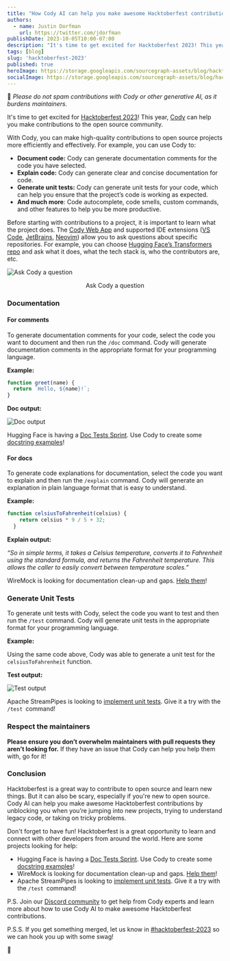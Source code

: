 ```yaml
---
title: "How Cody AI can help you make awesome Hacktoberfest contributions"
authors:
  - name: Justin Dorfman
    url: https://twitter.com/jdorfman
publishDate: 2023-10-05T10:00-07:00
description: "It's time to get excited for Hacktoberfest 2023! This year, Cody can help you make contributions to the open source community."
tags: [blog]
slug: 'hacktoberfest-2023'
published: true
heroImage: https://storage.googleapis.com/sourcegraph-assets/blog/hacktoberfest-2023-blog-og.jpg
socialImage: https://storage.googleapis.com/sourcegraph-assets/blog/hacktoberfest-2023-blog-og.jpg
---
```


🙏 _Please do not spam contributions with Cody or other generative AI, as it burdens maintainers._

It's time to get excited for [Hacktoberfest 2023](https://hacktoberfest.com/)! This year, [Cody](https://cody.dev) can help you make contributions to the open source community. 

With Cody, you can make high-quality contributions to open source projects more efficiently and effectively. For example, you can use Cody to:

* **Document code:** Cody can generate documentation comments for the code you have selected. 
* **Explain code:** Cody can generate clear and concise documentation for code. 
* **Generate unit tests:** Cody can generate unit tests for your code, which can help you ensure that the project’s code is working as expected.
* **And much more**: Code autocomplete, code smells, custom commands, and other features to help you be more productive.

Before starting with contributions to a project, it is important to learn what the project does. The [Cody Web App](https://sourcegraph.com/cody) and supported IDE extensions ([VS Code](https://marketplace.visualstudio.com/items?itemName=sourcegraph.cody-ai), [JetBrains](https://plugins.jetbrains.com/plugin/9682-sourcegraph-cody--code-search), [Neovim](https://github.com/sourcegraph/sg.nvim)) allow you to ask questions about specific repositories. For example, you can choose [Hugging Face’s Transformers repo](https://sourcegraph.com/github.com/huggingface/transformers) and ask what it does, what the tech stack is, who the contributors are, etc.

![Ask Cody a question](https://storage.googleapis.com/sourcegraph-assets/blog/hacktoberfest-2023-blog-image3.png)
<center>Ask Cody a question</center>


### Documentation

#### For comments

To generate documentation comments for your code, select the code you want to document and then run the `/doc` command. Cody will generate documentation comments in the appropriate format for your programming language.

**Example:**

```javascript
function greet(name) {
  return `Hello, ${name}!`;
}
```

**Doc output:**

![Doc output](https://storage.googleapis.com/sourcegraph-assets/blog/hacktoberfest-2023-blog-image2.png)


Hugging Face is having a [Doc Tests Sprint](https://github.com/huggingface/transformers/issues/16292). Use Cody to create some [docstring examples](https://github.com/huggingface/transformers/issues/16292)!


#### For docs

To generate code explanations for documentation, select the code you want to explain and then run the `/explain` command. Cody will generate an explanation in plain language format that is easy to understand.

**Example:**

```javascript
function celsiusToFahrenheit(celsius) {
    return celsius * 9 / 5 + 32;
  }
```

**Explain output:**

_“So in simple terms, it takes a Celsius temperature, converts it to Fahrenheit using the standard formula, and returns the Fahrenheit temperature. This allows the caller to easily convert between temperature scales.”_

WireMock is looking for documentation clean-up and gaps. [Help them](https://github.com/wiremock/community/issues/47)!


### Generate Unit Tests

To generate unit tests with Cody, select the code you want to test and then run the `/test` command. Cody will generate unit tests in the appropriate format for your programming language.  

**Example:**

Using the same code above, Cody was able to generate a unit test for the `celsiusToFahrenheit` function.

**Test output:**

![Test output](https://storage.googleapis.com/sourcegraph-assets/blog/hacktoberfest-2023-blog-image1.png "image_tooltip")

Apache StreamPipes is looking to [implement unit tests](https://github.com/apache/streampipes/issues/1893). Give it a try with the `/test `command!


### Respect the maintainers

**Please ensure you don’t overwhelm maintainers with pull requests they aren’t looking for.** If they have an issue that Cody can help you help them with, go for it! 


### Conclusion

Hacktoberfest is a great way to contribute to open source and learn new things. But it can also be scary, especially if you're new to open source. Cody AI can help you make awesome Hacktoberfest contributions by unblocking you when you’re jumping into new projects, trying to understand legacy code, or taking on tricky problems.

Don't forget to have fun! Hacktoberfest is a great opportunity to learn and connect with other developers from around the world. Here are some projects looking for help:

* Hugging Face is having a [Doc Tests Sprint](https://github.com/huggingface/transformers/issues/16292). Use Cody to create some [docstring examples](https://github.com/huggingface/transformers/issues/16292)!
* WireMock is looking for documentation clean-up and gaps. [Help them](https://github.com/wiremock/community/issues/47)!
* Apache StreamPipes is looking to [implement unit tests](https://github.com/apache/streampipes/issues/1893). Give it a try with the `/test `command!

P.S. Join our [Discord community](https://discord.com/servers/sourcegraph-969688426372825169) to get help from Cody experts and learn more about how to use Cody AI to make awesome Hacktoberfest contributions.

P.S.S. If you get something merged, let us know in [#hacktoberfest-2023](https://discord.gg/sourcegraph-969688426372825169) so we can hook you up with some swag!

🎃